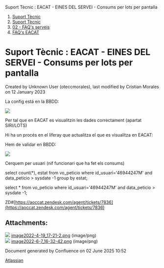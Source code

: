 Suport Tècnic : EACAT - EINES DEL SERVEI - Consums per lots per pantalla  

1.  [Suport Tècnic](index.md)
2.  [Suport Tècnic](13893782.md)
3.  [02 - FAQ's serveis](26313393.md)
4.  [FAQ's EACAT](28705559.md)

Suport Tècnic : EACAT - EINES DEL SERVEI - Consums per lots per pantalla
========================================================================

Created by Unknown User (oteccmorales), last modified by Cristian Morales on 12 January 2023

La config está en la BBDD:

  

![](attachments/64981059/64981060.png)

Per tal que en EACAT es visualitzin les dades correctament (apartat SIRI/LOTS)

Hi ha un procés en el liferay que actualitza el que es visualitza en EACAT:

Hem de validar en BBDD:

![](attachments/64981059/81855404.png)

Cerquem per usuari (nif funcionari que ha fet els consums)

select count(\*), estat from vo\_peticio where id\_usuari='46944247M' and data\_peticio > sysdate -1 group by estat;

select \* from vo\_peticio where id\_usuari='46944247M' and data\_peticio > sysdate -1;

ZD#[https://aoccat.zendesk.com/agent/tickets/7836](https://aoccat.zendesk.com/agent/tickets/7836)

Attachments:
------------

![](images/icons/bullet_blue.gif) [image2022-4-19\_17-21-2.png](attachments/64981059/64981060.png) (image/png)  
![](images/icons/bullet_blue.gif) [image2022-6-7\_16-32-42.png](attachments/64981059/81855404.png) (image/png)  

Document generated by Confluence on 02 June 2025 10:52

[Atlassian](http://www.atlassian.com/)